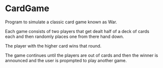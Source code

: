 # CardGame
Program to simulate a classic card game known as War.

Each game consists of two players that get dealt half of a deck of cards each and then randomly places one from there hand down.

The player with the higher card wins that round. 

The game continues until the players are out of cards and then the winner is announced and the user is propmpted to play another 
game. 
